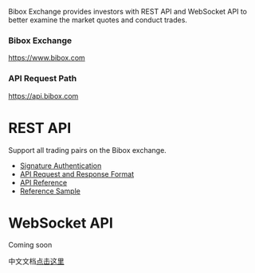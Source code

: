 Bibox Exchange provides investors with REST API and WebSocket API to better examine the market quotes and conduct trades.

### Bibox Exchange
https://www.bibox.com

### API Request Path
https://api.bibox.com

# REST API
Support all trading pairs on the Bibox exchange.
* [Signature Authentication](https://github.com/Biboxcom/API_Docs_en/wiki/REST_API_Sign)
* [API Request and Response Format](https://github.com/Biboxcom/API_Docs_en/wiki/REST_Request_Response)
* [API Reference](https://github.com/Biboxcom/API_Docs_en/wiki/REST_API_Reference)
* [Reference Sample](https://github.com/Biboxcom/REST-API-demos)

# WebSocket API
Coming soon


中文文档<a href='https://github.com/Biboxcom/API_Docs'>点击这里</a>